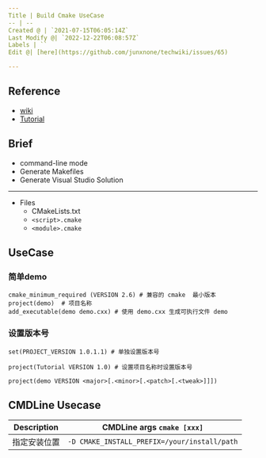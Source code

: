 ```yaml
---
Title | Build Cmake UseCase
-- | --
Created @ | `2021-07-15T06:05:14Z`
Last Modify @| `2022-12-22T06:08:57Z`
Labels | ``
Edit @| [here](https://github.com/junxnone/techwiki/issues/65)

---
```

## Reference
- [wiki](https://gitlab.kitware.com/cmake/community/-/wikis/home)
- [Tutorial](https://cmake.org/cmake/help/latest/guide/tutorial/index.html)


## Brief
- command-line mode
- Generate Makefiles
- Generate Visual Studio Solution

---
- Files 
  - CMakeLists.txt
  - `<script>.cmake`
  - `<module>.cmake`


## UseCase

### 简单demo

```
cmake_minimum_required (VERSION 2.6) # 兼容的 cmake  最小版本
project(demo)  # 项目名称
add_executable(demo demo.cxx) # 使用 demo.cxx 生成可执行文件 demo
```

### 设置版本号

```
set(PROJECT_VERSION 1.0.1.1) # 单独设置版本号
```
```
project(Tutorial VERSION 1.0) # 设置项目名称时设置版本号
```
```
project(demo VERSION <major>[.<minor>[.<patch>[.<tweak>]]])
```



## CMDLine Usecase

Description | CMDLine args `cmake [xxx]`
-- | --
指定安装位置 | `-D CMAKE_INSTALL_PREFIX=/your/install/path`


